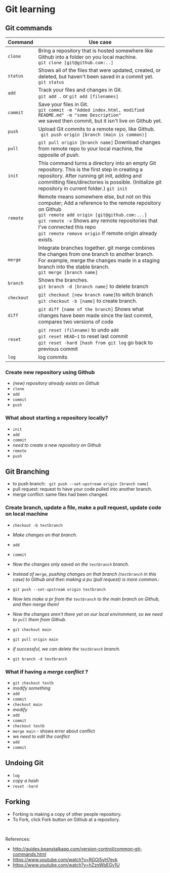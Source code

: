 # Git learning

## Git commands

| Command | Use case 
| ------- | --------
| `clone` | Bring a repository that is hosted somewhere like Github into a folder on you local machine. <br> `git clone [git@github.com:..]` <br>
| `status` | Shows all of the files that were updated, created, or deleted, but haven't been saved in a commit yet. <br> `git status` <br>
| `add` | Track your files and changes in Git. <br> `git add .` or `git add [filenames]` 
| `commit` | Save your files in Git. <br> `git commit -m "Added index.html, modified README.md" -m "some Description"` <br> we saved then commit, but it isn't live on Github yet. <br>
| `push` | Upload Git commits to a remote repo, like Github. <br> ` git push origin [branch (main is common)]` <br>
| `pull` | `git pull origin [branch name]` Download changes from remote repo to your local machine, the opposite of push. <br>
| `init` | This command turns a directory into an empty Git repository. This is the first step in creating a repository. After running git init, adding and committing files/directories is possible. (Initialize git repository in current folder.) `git init` <br>
| `remote`| Remote means somewhere else, but not on this computer; Add a reference to the remote repository on Github <br> `git remote add origin [git@github.com:...]` <br> `git remote -v` Shows any remote repositories that I've connected this repo <br> `git remote remove origin` If remote origin already exists. <br>
| `merge` | Integrate branches together. git merge combines the changes from one branch to another branch. For example, merge the changes made in a staging branch into the stable branch. <br> `git merge [branch name]`
| `branch` | Shows the branches. <br>  `git branch -d [branch name]` to delete branch
| `checkout` | `git checkout [new branch name]`to witch branch <br> `git checkout -b [name]` to create branch. <br>
| `diff` | `git diff [name of the branch]` Shows what changes have been made since the last commit, compares two versions of code
| `reset` | `git reset (filename)` to undo `add` <br> `git reset HEAD~1` to reset last commit <br> `git reset -hard [hash from git log` go back to previous commit
| `log` | log commits

### Create new repository using Github

- *(new) repository already exists on Github*
- `clone`
- `add`
- `commit`
- `push`

### What about starting a repository locally?

- `init`
- `add`
- `commit`
- *need to create a new repository on Github*
- `remote`  
- `push`

## Git Branching

- to push branch: ` git push --set-upstream origin [branch name]`
- pull request: request to have your code pulled into another branch.
- merge conflict: same files had been changed.

### Create branch, update a file, make a pull request, update code on local machine

- `checkout -b testbranch`
- *Make changes on that branch.*
- `add`
- `commit`
- *Now the changes only saved on the `testbranch` branch.*
- *Instead of `merge`, pushing changes on that branch (`testbranch` in this case) to Github and then making a pu (pull request) is more common.:*
- `git push --set-upstream origin testbranch`
- *Now lets make a pr from the `testbranch` to the main branch on Github, and then merge them!*


- *Now the changes aren't there yet on our local environment, so we need to `pull` them from Github.*   
- `git checkout main`
- `git pull origin main`
- *if successful, we can delete the `testbranch` branch.*
- `git branch -d testbranch`

### What if having a *merge conflict* ?

- `git checkout testb`
- *modify something*
- `add`
- `commit`
- `checkout main`
- *modify*
- `add`
- `commit`
- `checkout testb`
- `merge main` - shows error about conflict
- *we need to edit the conflict*
- `add`
- `commit`

## Undoing Git

- `log`
- *copy a hash*  
- `reset -hard`

## Forking

- Forking is making a copy of other people repository.
- To Fork, click Fork button on Github at a repository.

<br>

References: 
- http://guides.beanstalkapp.com/version-control/common-git-commands.html
- https://www.youtube.com/watch?v=RGOj5yH7evk
- https://www.youtube.com/watch?v=hZznWbEGv1U

<br>